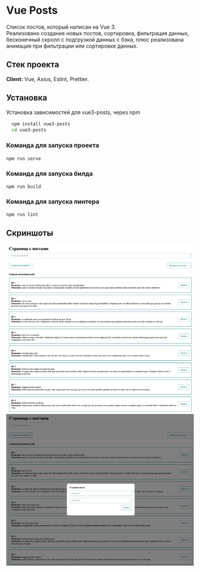 
# Vue Posts

Список постов, который написан на Vue 3.\
Реализовано создание новых постов,
сортировка, фильтрация данных, бесконечный скролл с подгрузкой данных с бэка,
плюс реализована анимация при фильтрации или сортировке данных. 

## Стек проекта

**Client:** Vue, Axios, Eslint, Prettier.



## Установка

Установка зависимостей для vue3-posts, через npm

```bash
  npm install vue3-posts
  cd vue3-posts
```
### Команда для запуска проекта
```
npm run serve
```

### Команда для запуска билда
```
npm run build
```

### Команда для запуска линтера
```
npm run lint
```

## Скриншоты

<img src='./public/screens/img.png' alt='image'>
<img src='./public/screens/img_1.png' alt='image 1'>

